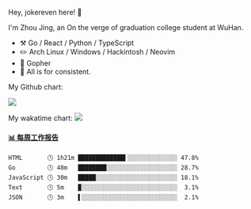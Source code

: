 Hey, jokereven here! 👋

I'm Zhou Jing, an On the verge of graduation college student at WuHan.

-   :hammer_and_pick: Go / React / Python / TypeScript
-   :pencil2: Arch Linux / Windows / Hackintosh / Neovim
-   :seedling: Gopher
-   :thought_balloon: All is for consistent.

My Github chart:

![](https://ghchart.rshah.org/JonnieWayy)

My wakatime chart:
![](https://wakatime.com/share/@jokereven/1679dc82-4bf9-4b63-9203-390d608503de.png)

<!-- waka-box start -->
#### <a href="https://gist.github.com/9f8118785e2d128d746db5f61b0e0a2a" target="_blank">📊 每周工作报告</a>
```text
HTML       🕓 1h21m █████████████▍░░░░░░░░░░░░░░ 47.8%
Go         🕓 48m   ████████░░░░░░░░░░░░░░░░░░░░ 28.7%
JavaScript 🕓 30m   █████░░░░░░░░░░░░░░░░░░░░░░░ 18.1%
Text       🕓 5m    ▉░░░░░░░░░░░░░░░░░░░░░░░░░░░  3.1%
JSON       🕓 3m    ▌░░░░░░░░░░░░░░░░░░░░░░░░░░░  2.1%
```
<!-- Powered by https://github.com/journey-ad/waka-box-go . -->
<!-- waka-box end -->
